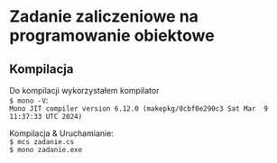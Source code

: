 # Zadanie zaliczeniowe na programowanie obiektowe

## Kompilacja
Do kompilacji wykorzystałem kompilator
    <br>
```$ mono -V```:
    <br>
```Mono JIT compiler version 6.12.0 (makepkg/0cbf0e290c3 Sat Mar  9 11:37:33 UTC 2024)```

Kompilacja & Uruchamianie:
    <br>
```$ mcs zadanie.cs```
    <br>
```$ mono zadanie.exe```
